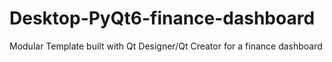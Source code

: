 # Desktop-PyQt6-finance-dashboard
Modular Template built with Qt Designer/Qt Creator for a finance dashboard
